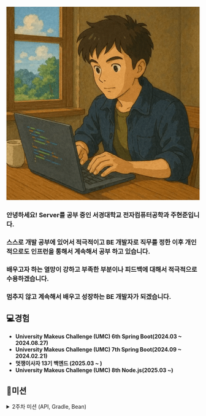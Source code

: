 ![프로필이미지](src/main/resources/static/images/github%20profile.png)

### **안녕하세요! Server를 공부 중인 서경대학교 전자컴퓨터공학과 주현준입니다.**

### 스스로 개발 공부에 있어서 적극적이고 BE 개발자로 직무를 정한 이후 개인적으로도 인프런을 통해서 계속해서 공부 하고 있습니다.

### 배우고자 하는 열망이 강하고 부족한 부분이나 피드백에 대해서 적극적으로 수용하겠습니다.

### 멈추지 않고 계속해서 배우고 성장하는 BE 개발자가 되겠습니다.

## 💻경험

- **University Makeus Challenge (UMC) 6th Spring Boot(2024.03 ~ 2024.08.27)**
- **University Makeus Challenge (UMC) 7th Spring Boot(2024.09 ~ 2024.02.21)**
- **멋쟁이사자 13기 백엔드 (2025.03 ~ )**
- **University Makeus Challenge (UMC) 8th Node.js(2025.03 ~)**

## 📝미션

<details>
  <summary>2주차 미션 (API, Gradle, Bean)</summary>

  <br/>

  <details>
    <summary>📡 API</summary>
    
    API (API, Application Programming Interface)는 둘 이상의 컴퓨터 프로그램이 서로 통신하는 방법이자 컴퓨터 사이에 있는 중계 계층을 의미합니다.
  
API라는 건 "식당 메뉴판"이라고 생각하면 된다.

메뉴판 보고 거기에 적힌 메뉴들을 정확히 주문한다. 즉, "식당의 메뉴판"이 곧 API이다.

=> 식당 주인과 음식을 주고 받기 위한 방법이라고 생각하면 된다.

## 웹서비스에서의 API

- 사용자가 서버랑 데이터를 주고 받는 정확한 방법
- 서비스를 하기 위해 만들어 놓은 메뉴판

## API가 가져야할 내용
**GET /users/articles/{artileId}**
- 위 처럼 { }(중괄호)로 감싸는 부분은 path variable을 의미

## REST API
### API Endpoint

REST API에서 API Endpoint는 해당 API를 호출하기 위한 HTTP 메소드, 그리고 URL을 포함합니다.

클라이언트 애플리케이션이 API에 요청을 보내는 특정 URL 주소를 의미합니다.

### HTTP 메소드

HTTP 메소드는 클라이언트와 서버 간 요청과 응답을 전송하는 방식을 정의한 것입니다.

HTTP 메소드는 REST 방식으로 통신 할 때 필요한 작업을 표시하는 방법으로

여러 가지가 있지만 아래의 5가지만 소개를 하겠습니다.

그리고 아래의 5개 메소드는 CRUD(생성, 조회, 갱신, 삭제) 4가지에 대응이 됩니다.

1. GET : 조회
2. POST : 생성
3. PUT : 갱신(전체)
4. PATCH : 갱신(일부)
5. DELETE : 삭제

위의 5개 메소드 중 **POST**는 **새로운 자원의 생성**도 있지만,
클라이언트가 **특정 정보를 서버로 넘기고 그에 대한 처리를 요청 하는 것**을
전부 POST로 처리 가능합니다.

### RESTful API Endpoint의 설계

이제 RESTful한 API의 설계를 위한 규칙을 알아봅시다.

RESTful한 API의 Endpoint는 **아래의 규칙**에 따라 설계가 가능합니다.

1. URI에 **동사가 포함이 되어선 안된다.**
2. URI에서 **단어의 구분이 필요한 경우 -(하이픈)을 이용**한다.
3. **자원**은 기본적으로 **복수형으로 표현**한다.
4. 단 하나의 자원을 **명시적으로 표현**을 하기 위해서는 **/users/id와 같이 식별 값을 추가로 사용**한다.
5. **자원 간 연관 관계가 있을 경우 이를 URI에 표현한다.**

## 인터페이스
인터페이스(interface)는 서로 다른 두 개의 시스템, 장치 사이에서 정보나 신호를 주고받는 경우의 접점이나 경계면입니다. 이를 통해 해당 컴퓨터의 내부서버가 어떻게 구현되어있는지는 상관없이 인터페이스를 통해 통신 등이 가능합니다.

ex) 삼성 갤럭시 UI
이러한 핸드폰의 화면을 기반으로 사용자는 휴대폰과의 상호작용을 할 수 있습니다. 앱을 실행하거나 등을 할 수 있는 것이죠.
ex) 네이버 웹툰
저희는 네이버의 웹툰의 서버가 어떻게 되어있는지. 데이터베이스가 어떻게 되어있는지 알지못합니다. 그러나 이러한 인터페이스를 기반으로 웹툰의 서비스를 즐길 수 있습니다


  </details>

  <details>
    <summary>🛠️ Gradle</summary>
    
### Gradle이 뭐야?
    
Gradle은 쉽게 말하면 **자동으로 프로젝트를 구성하고 실행해주는 도우미**야.
복잡한 컴파일, 라이브러리 설치, 테스트, 배포 등을 build.gradle이라는 파일 하나로 다 처리해줌.
```
plugins {
    id 'java'
}

repositories {
    mavenCentral()
}

dependencies {
    implementation 'org.springframework.boot:spring-boot-starter-web'
    testImplementation 'junit:junit:4.13.2'
}
```
이게 build.gradle 파일의 예야. 여기서:

- plugins: 사용할 기능 선언 (java, spring-boot 등)

- repositories: 라이브러리 받을 저장소 지정 (mavenCentral이 대표적)

- dependencies: 사용할 라이브러리 추가 (spring, junit 등)

### 💡 Gradle이 하는 일
**기능	설명**

🔨 빌드	소스 코드 → 실행 가능한 .jar 또는 .class로 변환

📦 의존성 관리	필요한 라이브러리를 자동 다운로드 (Maven처럼)

🔍 테스트 실행	JUnit, Mockito 등 테스트 프레임워크 실행

🚀 배포	jar 파일을 서버에 배포하거나, Docker 이미지 생성 가능

  </details>

  <details>
    <summary>🌱 Bean</summary>

    - Bean이란 무엇인가?
    - 싱글톤이란?
    - Bean 등록방법
    - Bean 사용법

## Bean이란?
**Spring Contrainer가 관리하는 객체**
- new 키워드를 사용하지 않음
- Spring Container에 등록됨 -> 객체를 한 곳에서 관리하므로 유지보수가 쉬움
- 동일한 객체를 재사용할 수 있음(싱글톤)

## 싱글톤이란?
**프로그램에서 단 하나의 인스턴스만 존재하도록 보장하는 패턴이야.**

즉, 클래스를 여러 번 new 해도 항상 똑같은 객체 하나만 사용하게 만드는 방식이다.

### 🔧 왜 쓰는 걸까?
- 공통으로 사용하는 자원 관리
예: DB 연결, 설정 정보, 로그 시스템 등은 하나만 있어도 충분하다.

- 메모리 절약
같은 객체 여러 개 만들 필요 없으므로 하나만 만들어서 재사용!

- 일관성 유지
동일한 데이터를 공유하고 싶을 때 유리하다

🎯 스프링에서의 싱글톤
**스프링의 기본 @Service, @Component, @Repository, @Controller 전부 기본이 싱글톤 범위(scope)야. 그리고 자동으로 Bean 등록 방법이기도 하다.**

즉, 이렇게만 해도 자동으로 싱글톤이 적용돼:
```java
@Component
public class MyService {
    
}
```
### ⚠️ 주의할 점
상태(state)를 공유하면 안 된다.
- 싱글톤이 하나만 존재하니까, 필드에 값을 저장하면 여러 요청에서 꼬일 수 있다 → 그래서 싱글톤 빈은 **stateless(무상태)**하게 설계해야 한다.

## Bean 등록방법
### 수동등록
- 설정 파일에서 Bean 등록
- @Configuaration + @Bean 사용
- 외부 라이브러리도 등록 가능
- 유지보수가 어려움

### 자동등록
- 특정 어노테이션이 붙은 클래스는 자동으로 Bean에 등록됨
- @Component, @Service, @Repository, @RestController등
- @Entity는 아님. JPA의 기능이라, 스프링이 관리하지 않고,Hibernate가 EntityManager를 통해 관리해. 단지 엔티티라는걸 알려주는 어노테이션임. Repository를 Bean으로 등록하고 그걸 통해 Entity를 조회하고 저장하는거임.
- 코드가 간결해지고, 유지보수가 쉬움
- 외부 라이브러리는 자동 등록 불가

## Bean 사용 방법
**Spring Container에 등록된 Bean은 @Autowired를 사용하여 자동으로 객체에 주입됨**
즉, 사용자가 new 키워드를 사용할 필요 없이 Spring이 알아서 필요한 객체를 넣어줌.

### 생성자 주입이란?
스프링에서 의존성을 주입할 때, 생성자를 통해 필요한 Bean을 전달받는 방식이다.
가장 권장되는 방식임. (불변성 유지, 테스트 쉬움, 순환참조 방지 등 장점 많음)

```java
@Component
public class MyBean {
    public void doSomething() {
        System.out.println("Bean 동작 중!");
    }
}
```

```java
@Service
public class MyService {

    private final MyBean myBean;

    @Autowired
    public MyService(MyBean myBean) {
        this.myBean = myBean;
    }

    public void run() {
        myBean.doSomething();
    }
}
```
생성자에 MyBean을 파라미터로 받고 필드에 저장

@Autowired는 생략 가능 (스프링 4.3 이후, 생성자가 1개면 자동 주입됨)

## 팁
@RequiredArgsConstructor (Lombok) 사용하면 생성자 자동 생성 가능
```java
@Service
@RequiredArgsConstructor
public class MyService {
    private final MyBean myBean;
}
```


  </details>

</details>
